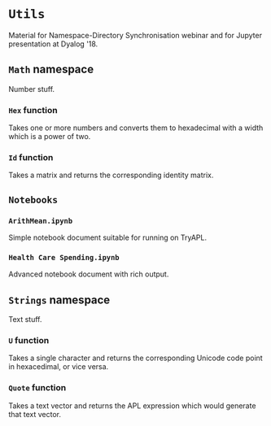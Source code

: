# `Utils`
Material for Namespace-Directory Synchronisation webinar and for Jupyter presentation at Dyalog '18.

## `Math` namespace
Number stuff.

### `Hex` function
Takes one or more numbers and converts them to hexadecimal with a width which is a power of two.

### `Id` function
Takes a matrix and returns the corresponding identity matrix.

## `Notebooks`

### `ArithMean.ipynb`

Simple notebook document suitable for running on TryAPL.

### `Health Care Spending.ipynb`

Advanced notebook document with rich output.

## `Strings` namespace
Text stuff.

### `U` function

Takes a single character and returns the corresponding Unicode code point in hexacedimal, or vice versa.

### `Quote` function

Takes a text vector and returns the APL expression which would generate that text vector.
